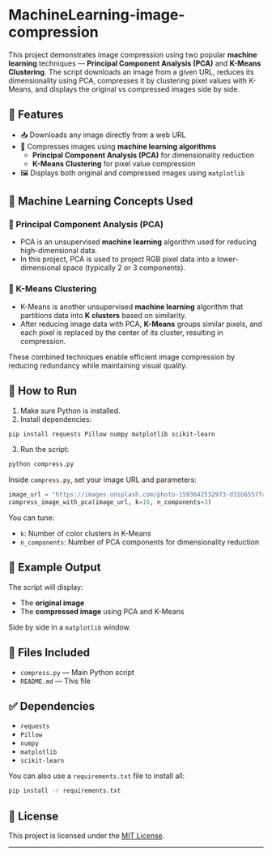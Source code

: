 # MachineLearning-image-compression

This project demonstrates image compression using two popular **machine learning** techniques — **Principal Component Analysis (PCA)** and **K-Means Clustering**. The script downloads an image from a given URL, reduces its dimensionality using PCA, compresses it by clustering pixel values with K-Means, and displays the original vs compressed images side by side.

## 🚀 Features

- 📥 Downloads any image directly from a web URL
- 🧠 Compresses images using **machine learning algorithms**
  - **Principal Component Analysis (PCA)** for dimensionality reduction
  - **K-Means Clustering** for pixel value compression
- 🖼️ Displays both original and compressed images using `matplotlib`

## 🧠 Machine Learning Concepts Used

### 🔹 Principal Component Analysis (PCA)
- PCA is an unsupervised **machine learning** algorithm used for reducing high-dimensional data.
- In this project, PCA is used to project RGB pixel data into a lower-dimensional space (typically 2 or 3 components).

### 🔹 K-Means Clustering
- K-Means is another unsupervised **machine learning** algorithm that partitions data into **K clusters** based on similarity.
- After reducing image data with PCA, **K-Means** groups similar pixels, and each pixel is replaced by the center of its cluster, resulting in compression.

These combined techniques enable efficient image compression by reducing redundancy while maintaining visual quality.

## 🧪 How to Run

1. Make sure Python is installed.
2. Install dependencies:

```bash
pip install requests Pillow numpy matplotlib scikit-learn
````

3. Run the script:

```bash
python compress.py
```

Inside `compress.py`, set your image URL and parameters:

```python
image_url = "https://images.unsplash.com/photo-1593642532973-d31b6557fa68"
compress_image_with_pca(image_url, k=16, n_components=3)
```

You can tune:

* `k`: Number of color clusters in K-Means
* `n_components`: Number of PCA components for dimensionality reduction

## 📸 Example Output

The script will display:

* The **original image**
* The **compressed image** using PCA and K-Means

Side by side in a `matplotlib` window.

## 📂 Files Included

* `compress.py` — Main Python script
* `README.md` — This file

## ✅ Dependencies

* `requests`
* `Pillow`
* `numpy`
* `matplotlib`
* `scikit-learn`

You can also use a `requirements.txt` file to install all:

```bash
pip install -r requirements.txt
```

## 📝 License

This project is licensed under the [MIT License](https://opensource.org/licenses/MIT).

---
